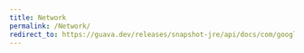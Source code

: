 ```yaml
---
title: Network
permalink: /Network/
redirect_to: https://guava.dev/releases/snapshot-jre/api/docs/com/google/common/graph/Network.html
---
```

